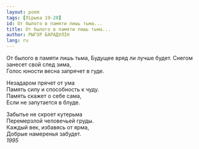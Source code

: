 ```yaml
---
layout: poem
tags: [Лірыка 19-20]
id: От былого в памяти лишь тьма...
title: От былого в памяти лишь тьма...
author: РЫГОР БАРАДУЛІН
lang: ru
---
```



От былого в памяти лишь тьма,
Будущее вряд ли лучше будет.
Снегом занесет свой след зима,  
Голос юности весна запрячет в гуде.  

Незадаром прячет от ума  
Память силу и способность к чуду.  
Память скажет о себе сама,  
Если не запутается в блуде.  

Забытье не скроет кутерьма  
Перемерзлой человечьей груды.  
Каждый век, избавясь от ярма,  
Добрые намеренья забудет.  
*1995*  
